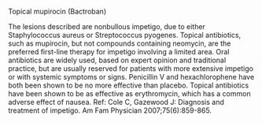 Topical mupirocin (Bactroban)

The lesions described are nonbullous impetigo, due to either Staphylococcus aureus or Streptococcus pyogenes. Topical antibiotics, such as mupirocin, but not compounds containing neomycin, are the preferred first-line therapy for impetigo involving a limited area. Oral antibiotics are widely used, based on expert opinion and traditional practice, but are usually reserved for patients with more extensive impetigo or with systemic symptoms or signs. Penicillin V and hexachlorophene have both been shown to be no more effective than placebo. Topical antibiotics have been shown to be as effective as erythromycin, which has a common adverse effect of nausea.
Ref: Cole C, Gazewood J: Diagnosis and treatment of impetigo. Am Fam Physician 2007;75(6):859-865.